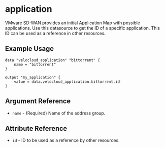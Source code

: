 # application

VMware SD-WAN provides an initial Application Map with possible applications.
Use this datasource to get the ID of a specific application. This ID can be used as a reference in other resources.

## Example Usage

```hcl
data "velocloud_application" "bittorrent" {
    name = "bittorrent"
}

output "my_application" {
    value = data.velocloud_application.bittorrent.id
}

```

## Argument Reference

* `name` - (Required) Name of the address group.

## Attribute Reference

* `id` - ID to be used as a reference by other resources.
